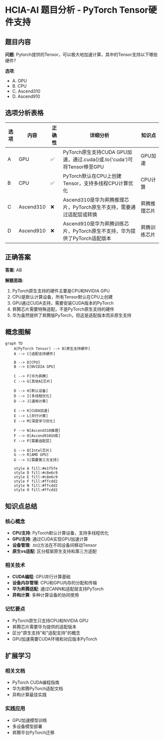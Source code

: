 # HCIA-AI 题目分析 - PyTorch Tensor硬件支持

## 题目内容

**问题**: Pytorch提供的Tensor，可以极大地加速计算，其中的Tensor支持以下哪些硬件?

**选项**:
- A. GPU
- B. CPU
- C. Ascend310
- D. Ascend910

## 选项分析表格

| 选项 | 内容 | 正确性 | 详细分析 | 知识点 |
|------|------|--------|----------|--------|
| A | GPU | ✅ | PyTorch原生支持CUDA GPU加速，通过.cuda()或.to('cuda')可将Tensor移至GPU | GPU加速 |
| B | CPU | ✅ | PyTorch默认在CPU上创建Tensor，支持多线程CPU计算优化 | CPU计算 |
| C | Ascend310 | ❌ | Ascend310是华为昇腾推理芯片，PyTorch原生不支持，需要通过适配层或转换 | 昇腾推理芯片 |
| D | Ascend910 | ❌ | Ascend910是华为昇腾训练芯片，PyTorch原生不支持，华为提供了PyTorch适配版本 | 昇腾训练芯片 |

## 正确答案
**答案**: AB

**解题思路**: 
1. PyTorch原生支持的硬件主要是CPU和NVIDIA GPU
2. CPU是默认计算设备，所有Tensor默认在CPU上创建
3. GPU通过CUDA支持，需要安装CUDA版本的PyTorch
4. 昇腾芯片需要特殊适配，不是PyTorch原生支持的硬件
5. 华为虽然提供了昇腾版PyTorch，但这是适配版本而非原生支持

## 概念图解

```mermaid
graph TD
    A[PyTorch Tensor] --> B[原生支持硬件]
    A --> C[适配支持硬件]
    
    B --> D[CPU]
    B --> E[NVIDIA GPU]
    
    C --> F[华为昇腾]
    C --> G[其他AI芯片]
    
    D --> H[默认设备]
    D --> I[多线程优化]
    D --> J[通用计算]
    
    E --> K[CUDA加速]
    E --> L[并行计算]
    E --> M[深度学习优化]
    
    F --> N[Ascend310推理]
    F --> O[Ascend910训练]
    F --> P[需要适配层]
    
    G --> Q[Intel芯片]
    G --> R[AMD GPU]
    G --> S[需要第三方支持]
    
    style A fill:#e1f5fe
    style D fill:#c8e6c9
    style E fill:#c8e6c9
    style F fill:#ffcdd2
    style N fill:#ffcdd2
    style O fill:#ffcdd2
```

## 知识点总结

### 核心概念
- **CPU支持**: PyTorch默认计算设备，支持多线程优化
- **GPU支持**: 通过CUDA实现GPU加速计算
- **设备管理**: .to()方法在不同设备间移动Tensor
- **原生vs适配**: 区分框架原生支持和第三方适配

### 相关技术
- **CUDA编程**: GPU并行计算基础
- **设备内存管理**: CPU和GPU内存的分配和传输
- **华为昇腾适配**: 通过CANN和适配层支持PyTorch
- **异构计算**: 多种计算设备的协同使用

### 记忆要点
- PyTorch原生只支持CPU和NVIDIA GPU
- 昇腾芯片需要华为提供的适配版本
- 区分"原生支持"和"适配支持"的概念
- GPU加速需要CUDA环境和对应版本PyTorch

## 扩展学习

### 相关文档
- PyTorch CUDA编程指南
- 华为昇腾PyTorch适配文档
- 异构计算最佳实践

### 实践应用
- GPU加速模型训练
- 多设备模型部署
- 昇腾平台PyTorch迁移